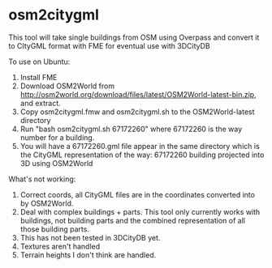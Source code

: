 # osm2citygml
This tool will take single buildings from OSM using Overpass and convert it to CItyGML format with FME for eventual use with 3DCityDB

To use on Ubuntu:

1. Install FME
2. Download OSM2World from http://osm2world.org/download/files/latest/OSM2World-latest-bin.zip, and extract.
3. Copy osm2citygml.fmw and osm2citygml.sh to the OSM2World-latest directory
4. Run "bash osm2citygml.sh 67172260" where 67172260 is the way number for a building.
5. You will have a 67172260.gml file appear in the same directory which is the CityGML representation of the way: 67172260 building projected into 3D using OSM2World

What's not working:

1. Correct coords, all CityGML files are in the coordinates converted into by OSM2World.
2. Deal with complex buildings + parts. This tool only currently works with buildings, not building parts and the combined representation of all those building parts.
3. This has not been tested in 3DCityDB yet.
4. Textures aren't handled
5. Terrain heights I don't think are handled.
